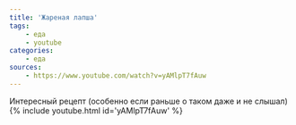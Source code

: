 ```yaml
---
title: 'Жареная лапша'
tags: 
    - еда
    - youtube
categories:
    - еда
sources:
    - https://www.youtube.com/watch?v=yAMlpT7fAuw
---
```


Интересный рецепт (особенно если раньше о таком даже и не слышал)
{% include youtube.html id='yAMlpT7fAuw' %}